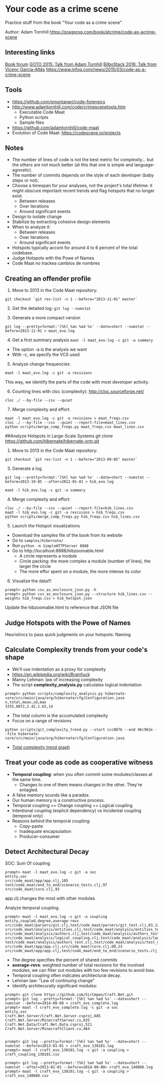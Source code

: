 # Your code as a crime scene
Practice stuff from the book "Your code as a crime scene"

Author: Adam Tornhill
https://pragprog.com/book/atcrime/code-as-acrime-scene


## Interesting links
[Book forum](https://forums.pragprog.com/forums/367)
[GOTO 2015: Talk from Adam Tornhill](https://www.youtube.com/watch?v=TfZmuS01CN)
[BilboStack 2016: Talk from Vicenç García-Altés](https://vimeo.com/154470784)
https://www.infoq.com/news/2015/03/code-as-a-crime-scene

## Tools
* https://github.com/smontanari/code-forensics
* http://www.adamtornhill.com/code/crimescenetools.htm
  * Executable Code Maat
  * Python scripts
  * Sample files
* https://github.com/adamtornhill/code-maat
* Evolution of Code Maat: https://codescene.io/projects


## Notes
* The number of lines of code is not the best metric for complexity... but the others are not much better (at this that one is simple and language-agnostic).
* The number of commits depends on the style of each developer (baby steps or not).
* Choose a timespan for your analyses, not the project's total lifetime: it might obscure important recent trends and flag hotspots that no longer exist.
  * Between releases
  * Over iterations
  * Around significant events
* Design to isolate change
* Stabilize by extracting cohesive design elements
* When to analyze it:
  * Between releases
  * Over iterations
  * Around significant events
* Hotspots typically accont for around 4 to 6 percent of the total codebase.
* Judge Hotspots with the Powe of Names
* Code Maat no trackea cambios de nombres


## Creating an offender profile
1. Move to 2013 in the Code Maat repository:
```
git checkout `git rev-list -n 1 --before="2013-11-01" master`
```

2. Get the detailed log:
`git log --numstat`

3. Generate a more compact version
```
git log --pretty=format:'[%h] %an %ad %s' --date=short --numstat --before=2013-11-01 > maat_evo.log
```

4. Get a first summary analysis
`maat -l maat_evo.log -c git -a summary`
* The option -a is the analysis we want
* With -c, we specify the VCS used

5. Analyze change frequencies:
```
maat -l maat_evo.log -c git -a revisions
```
This way, we identify the parts of the code with most developer activity.

6. Counting lines with cloc (complexity):
http://cloc.sourceforge.net/
```
cloc ./ --by-file --csv --quiet
```

7. Merge complexity and effort:
```
maat -l maat_evo.log -c git -a revisions > maat_freqs.csv
cloc ./ --by-file --csv --quiet --report-file=maat_lines.csv
python scripts/merge_comp_freqs.py maat_freqs.csv maat_lines.csv
 ```

##Analyze Hotspots in Large-Scale Systems
git clone https://github.com/hibernate/hibernate-orm.git

1. Move to 2013 in the Code Maat repository:
```
git checkout `git rev-list -n 1 --before="2013-09-05" master`
```

3. Generate a log
```
git log --pretty=format:'[%h] %an %ad %s' --date=short --numstat --before=2013-19-05 --after=2012-01-01 > hib_evo.log
```
`maat -l hib_evo.log -c git -a summary`

4. Merge complexity and effort:
```
cloc ./ --by-file --csv --quiet --report-file=hib_lines.csv
maat -l hib_evo.log -c git -a revisions > hib_freqs.csv
python scripts/merge_comp_freqs.py hib_freqs.csv hib_lines.csv
```

5. Launch the Hotspot visualizations
* Download the samples file of the book from its website
* Go to `samples/hibernate/`
* Run `python -m SimpleHTTPServer 8888`
* Go to http://localhost:8888/hibzoomable.html
  * A circle represents a module
  * Circle packing: the more complex a module (number of lines), the larger the circle
  * The more effor spent on a module, the more intense its color

6. Visualize the data!!!
```
prompt> python csv_as_enclosure_json.py -h
prompt> python csv_as_enclosure_json.py --structure hib_lines.csv --weights hib_freqs.csv > hib_hotspot.json
```
Update the hibzoomable.html to reference that JSON file


## Judge Hotspots with the Powe of Names
Heuristincs to pass quick judgments on your hotspots: Naming

## Calculate Complexity trends from your code's shape
* We'll use indentation as a proxy for complexity
* https://en.wikipedia.org/wiki/Brainfuck
* Manny Lehman: law of increasing complexity
* The script **complexity_analysis.py** calculates logical indentation
```
prompt> python scripts/complexity_analysis.py hibernate-core/src/main/java/org/hibernate/cfg/Configuration.java
n,total,mean,sd,max
3335,8072,2.42,1.63,14
```
  * The total column is the accumulated complexity
* Focus on a range of revisions
```
python scripts/git_complexity_trend.py --start ccc087b --end 46c962e --file hibernate-core/src/main/java/org/hibernate/cfg/Configuration.java
```
* [Total complexity trend graph](https://docs.google.com/spreadsheets/d/1AgK6iz9_wkOuILe6iEJ6ajj6ouMNHx5mIoRShV-jq90/edit#gid=339668373)


## Treat your code as code as cooperative witness
* **Temporal coupling**: when you often commit some modules/classes at the same time.
  * Changes to one of them means changes in the other. They're entagled.
* A false memory sounds like a paradox.
* Our human memory is a constructive process.
* Temporal coupling == Change coupling == Logical coupling
* Intentional coupling (explicit dependency) vs Incidental coupling (temporal only)
* Reasons behind the temporal coupling:
  * Copy-paste
  * Inadequate encapsulation
  * Producer-consumer


## Detect Architectural Decay
SOC: Sum Of coupling
```
prompt> maat -l maat_evo.log -c git -a soc
entity,soc
src/code_maat/app/app.clj,105
test/code_maat/end_to_end/scenario_tests.clj,97
src/code_maat/core.clj,93
```
app.clj changes the most with other modules

Analyze temporal coupling.
```
prompt> maat -l maat_evo.log -c git -a coupling
entity,coupled,degree,average-revs
src/code_maat/parsers/git.clj,test/code_maat/parsers/git_test.clj,83,12
src/code_maat/analysis/entities.clj,test/code_maat/analysis/entities_test.clj,76,7
src/code_maat/analysis/authors.clj,test/code_maat/analysis/authors_test.clj,72,11
src/code_maat/analysis/logical_coupling.clj,test/code_maat/analysis/logical_coupling_test.clj,66,20
test/code_maat/analysis/authors_test.clj,test/code_maat/analysis/test_data.clj,66,8
src/code_maat/app/app.clj,src/code_maat/core.clj,60,23
src/code_maat/app/app.clj,test/code_maat/end_to_end/scenario_tests.clj,57,23
```
* The degree specifies the percent of shared commits
* **average-revs**: weighted number of total revisions for the involved modules; we can filter out modules with too few revisions to avoid bias.
* Temporal coupling often indicates architectural decay.
* Lehman law: "Law of continuing change"
* Identify architecurally significant modules:
```
prompt> git clone https://github.com/SirCmpwn/Craft.Net.git
prompt> git log --pretty=format:'[%h] %an %ad %s' --date=short --numstat --before=2014-08-08 > craft_evo_complete.log
prompt> maat -l craft_evo_complete.log -c git -a soc
entity,soc
Craft.Net.Server/Craft.Net.Server.csproj,685
Craft.Net.Server/MinecraftServer.cs,635
Craft.Net.Data/Craft.Net.Data.csproj,521
Craft.Net.Server/MinecraftClient.cs,464


prompt> git log --pretty=format:'[%h] %an %ad %s' --date=short --numstat --before=2013-01-01 > craft_evo_130101.log
prompt> maat -l craft_evo_130101.log -c git -a coupling > craft_coupling_130101.csv

prompt> git log --pretty=format:'[%h] %an %ad %s' --date=short --numstat --after=2013-01-01 --before=2014-08-08> craft_evo_140808.log
prompt> maat -l craft_evo_130101.log -c git -a coupling > craft_evo_140808.csv
```
